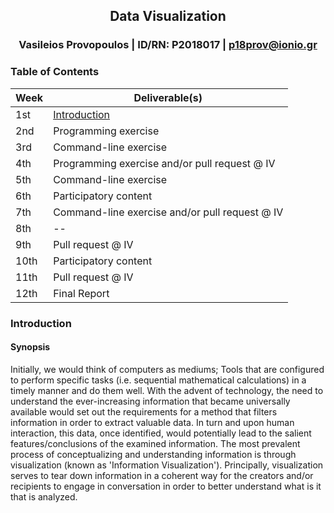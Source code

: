 <h2 align="center">Data Visualization</h2>

<h3 align="center">Vasileios Provopoulos | ID/RN: P2018017 | <a href="mailto:p18prov@ionio.gr">p18prov@ionio.gr</a></h3>

### Table of Contents

| Week | Deliverable(s) |
| --- | --- |
| 1st | [Introduction](#Introduction) |
| 2nd | Programming exercise |
| 3rd | Command-line exercise |
| 4th | Programming exercise and/or pull request @ IV |
| 5th | Command-line exercise |
| 6th | Participatory content |
| 7th | Command-line exercise and/or pull request @ IV |
| 8th | -- |
| 9th | Pull request @ IV |
| 10th | Participatory content |
| 11th | Pull request @ IV |
| 12th | Final Report |

### Introduction
#### Synopsis
Initially, we would think of computers as mediums; Tools that are configured to perform specific tasks (i.e. sequential mathematical calculations) in a timely manner and do them well. With the advent of technology, the need to understand the ever-increasing information that became universally available would set out the requirements for a method that filters information in order to extract valuable data. In turn and upon human interaction, this data, once identified, would potentially lead to the salient features/conclusions of the examined information.
The most prevalent process of conceptualizing and understanding information is through visualization (known as 'Information Visualization'). Principally, visualization serves to tear down information in a coherent way for the creators and/or recipients to engage in conversation in order to better understand what is it that is analyzed.
